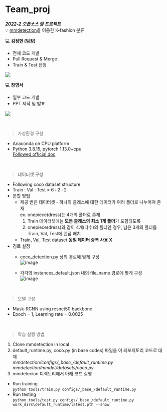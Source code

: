 # Team_proj
***2022-2 오픈소스 팀 프로젝트*** <br>
:bulb: <a href="https://github.com/open-mmlab/mmdetection">mmdetection</a>을 이용한 K-fashion 분류 
<br>

💻 __김정현 (팀장)__
* 전체 코드 개발
* Pull Request & Merge
* Train & Test 진행
<p><a href="https://github.com/Jhyunee"><img src="https://img.shields.io/badge/GitHub-181717?style=for-the-badge&logo=GitHub&logoColor=white"></a></p>

💻 __장영서__
* 일부 코드 개발
* PPT 제작 및 발표
<p><a href="https://github.com/j-ys"><img src="https://img.shields.io/badge/GitHub-181717?style=for-the-badge&logo=GitHub&logoColor=white"></a></p>
<br>

> 가상환경 구성
* Anaconda on CPU platform 
* Python 3.8.15, pytorch 1.13.0+cpu<br>
<a href="https://mmdetection.readthedocs.io/en/stable/get_started.html">Followed official doc</a>
<br>

> 데이터셋 구성
* Following coco dataset structure
* Train : Val : Test = 6 : 2 : 2
* 분할 방법
  - 제공 받은 데이터셋 - 하나의 클래스에 대한 데이터가 여러 폴더로 나누어져 존재<br>
    ex. onepiece(dress)는 4개의 폴더로 존재
    1. Train 데이터셋에는 **모든 클래스의 최소 1개 폴더**가 포함되도록
    2. onepiece(dress)와 같이 4개(다수)의 폴더인 경우, 남은 3개의 폴더를 Train, Val, Test에 랜덤 배치
  - Train, Val, Test dataset **동일 데이터 중복 사용 X**
* 경로 설정
  - coco_detection.py 상의 경로에 맞게 구성<br>
  ![image](https://user-images.githubusercontent.com/104143072/207796504-27d05890-836b-46ad-ac9e-17b0a38ad16a.png)<br>

  - 각각의 instances_default.json 내의 file_name 경로에 맞게 구성<br>
  ![image](https://user-images.githubusercontent.com/104143072/207796642-cfe4996e-dc05-48c2-a093-cdd1b84d324e.png)<br>
<br>

> 모델 구성
* Mask-RCNN using resnet50 backbone
* Epoch = 1, Learning rate = 0.0025
<br>

> 학습 실행 방법 <br> 
1. Clone mmdetection in local
2. default_runtime.py, coco.py (in base codes) 파일을 이 레포지토리 코드로 대체<br>
_mmdetection/configs/\_base\_/default_runtime.py_<br>
_mmdetection/mmdet/datasets/coco.py_<br>
3. mmdetecion 디렉토리에서 아래 코드 실행

* Run training <br> 
` python tools/train.py configs/_base_/default_runtime.py `<br>
* Run testing <br> 
` python tools/test.py configs/_base_/default_runtime.py work_dirs\default_runtime/latest.pth --show `
